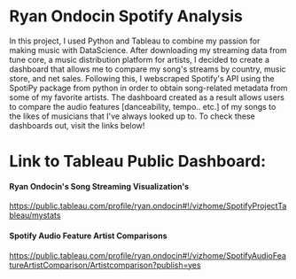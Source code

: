 # Ryan Ondocin Spotify Analysis
In this project, I used Python and Tableau to combine my passion for making music with DataScience. After downloading my streaming data from tune core, a music distribution platform for artists, I decided to create a dashboard that allows me to compare my song's streams by country, music store, and net sales. Following this, I webscraped Spotify's API using the SpotiPy package from python in order to obtain song-related metadata from some of my favorite artists. The dashboard created as a result allows users to compare the audio features [danceability, tempo.. etc.] of my songs to the likes of musicians that I've always looked up to. To check these dashboards out, visit the links below!
# Link to Tableau Public Dashboard:  

#### Ryan Ondocin's Song Streaming Visualization's
https://public.tableau.com/profile/ryan.ondocin#!/vizhome/SpotifyProjectTableau/mystats

#### Spotify Audio Feature Artist Comparisons
https://public.tableau.com/profile/ryan.ondocin#!/vizhome/SpotifyAudioFeatureArtistComparison/Artistcomparison?publish=yes
